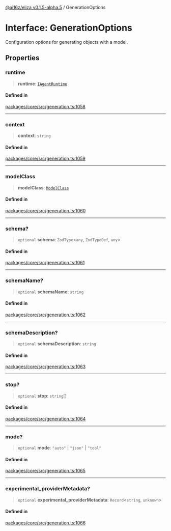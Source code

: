 [@ai16z/eliza v0.1.5-alpha.5](../index.md) / GenerationOptions

# Interface: GenerationOptions

Configuration options for generating objects with a model.

## Properties

### runtime

> **runtime**: [`IAgentRuntime`](IAgentRuntime.md)

#### Defined in

[packages/core/src/generation.ts:1058](https://github.com/Bacis/trendsagent-ai/blob/main/packages/core/src/generation.ts#L1058)

***

### context

> **context**: `string`

#### Defined in

[packages/core/src/generation.ts:1059](https://github.com/Bacis/trendsagent-ai/blob/main/packages/core/src/generation.ts#L1059)

***

### modelClass

> **modelClass**: [`ModelClass`](../enumerations/ModelClass.md)

#### Defined in

[packages/core/src/generation.ts:1060](https://github.com/Bacis/trendsagent-ai/blob/main/packages/core/src/generation.ts#L1060)

***

### schema?

> `optional` **schema**: `ZodType`\<`any`, `ZodTypeDef`, `any`\>

#### Defined in

[packages/core/src/generation.ts:1061](https://github.com/Bacis/trendsagent-ai/blob/main/packages/core/src/generation.ts#L1061)

***

### schemaName?

> `optional` **schemaName**: `string`

#### Defined in

[packages/core/src/generation.ts:1062](https://github.com/Bacis/trendsagent-ai/blob/main/packages/core/src/generation.ts#L1062)

***

### schemaDescription?

> `optional` **schemaDescription**: `string`

#### Defined in

[packages/core/src/generation.ts:1063](https://github.com/Bacis/trendsagent-ai/blob/main/packages/core/src/generation.ts#L1063)

***

### stop?

> `optional` **stop**: `string`[]

#### Defined in

[packages/core/src/generation.ts:1064](https://github.com/Bacis/trendsagent-ai/blob/main/packages/core/src/generation.ts#L1064)

***

### mode?

> `optional` **mode**: `"auto"` \| `"json"` \| `"tool"`

#### Defined in

[packages/core/src/generation.ts:1065](https://github.com/Bacis/trendsagent-ai/blob/main/packages/core/src/generation.ts#L1065)

***

### experimental\_providerMetadata?

> `optional` **experimental\_providerMetadata**: `Record`\<`string`, `unknown`\>

#### Defined in

[packages/core/src/generation.ts:1066](https://github.com/Bacis/trendsagent-ai/blob/main/packages/core/src/generation.ts#L1066)
